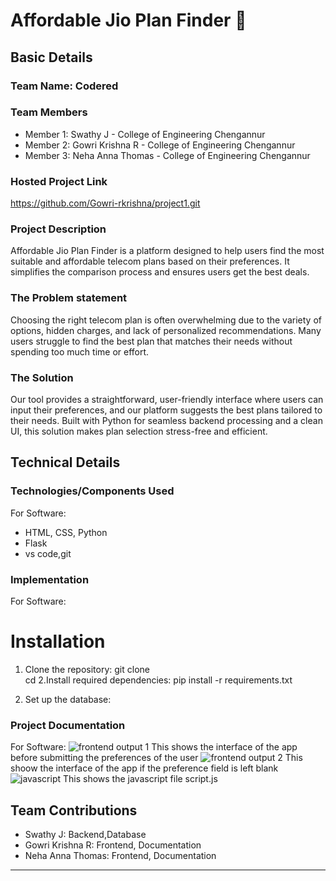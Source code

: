 # Affordable Jio Plan Finder  🎯


## Basic Details
### Team Name: Codered


### Team Members
- Member 1: Swathy J - College of Engineering Chengannur
- Member 2: Gowri Krishna R - College of Engineering Chengannur
- Member 3: Neha Anna Thomas - College of Engineering Chengannur

### Hosted Project Link
https://github.com/Gowri-rkrishna/project1.git

### Project Description 
Affordable Jio Plan Finder is a platform designed to help users find the most suitable and affordable telecom plans based on their preferences. It simplifies the comparison process and ensures users get the best deals.

### The Problem statement
Choosing the right telecom plan is often overwhelming due to the variety of options, hidden charges, and lack of personalized recommendations. Many users struggle to find the best plan that matches their needs without spending too much time or effort.



### The Solution

Our tool provides a straightforward, user-friendly interface where users can input their preferences, and our platform suggests the best plans tailored to their needs. Built with Python for seamless backend processing and a clean UI, this solution makes plan selection stress-free and efficient.



## Technical Details
### Technologies/Components Used
For Software:
- HTML, CSS, Python
- Flask
- vs code,git



### Implementation
For Software:
# Installation
1. Clone the repository:
git clone <repository-link>  
cd <project-directory> 
2.Install required dependencies:
pip install -r requirements.txt

3. Set up the database:
 



### Project Documentation
For Software:
![frontend output 1](https://github.com/user-attachments/assets/483a25da-3df2-4dbe-a867-5199a0144ed2)
This shows the interface of the app before submitting the preferences of the user
![frontend output 2](https://github.com/user-attachments/assets/1fca5ef3-f34b-4c2b-b105-471afc1f66fd)
This shoow the interface of the app if the preference field is left blank
![javascript](https://github.com/user-attachments/assets/c72583ff-ce4a-42a9-8e31-cc820e66509f)
This shows the javascript file script.js

## Team Contributions
- Swathy J: Backend,Database
- Gowri Krishna R: Frontend, Documentation 
- Neha Anna Thomas: Frontend, Documentation 

---

